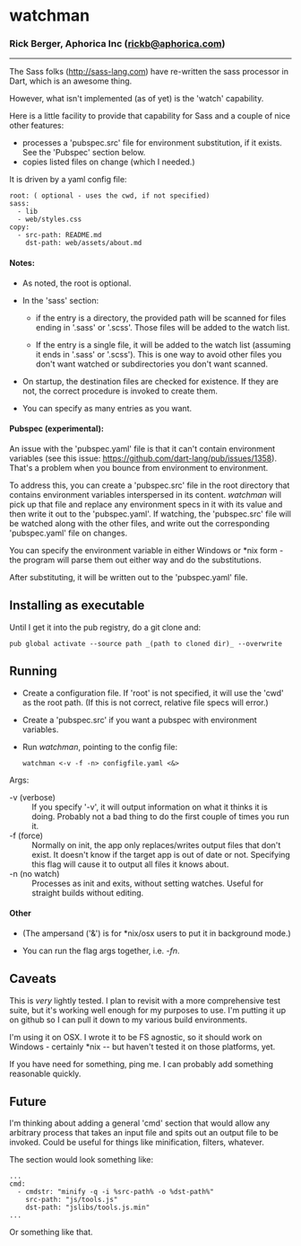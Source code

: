 # watchman
### Rick Berger, Aphorica Inc (rickb@aphorica.com)
---
The Sass folks (http://sass-lang.com) have re-written the sass processor in
Dart, which is an awesome thing.

However, what isn't implemented (as of yet) is the 'watch' capability.

Here is a little facility to provide that capability for Sass and a couple of nice
other features:
- processes a 'pubspec.src' file for environment substitution, if it exists.
  See the 'Pubspec' section below.
- copies listed files on change (which I needed.)

It is driven by a yaml config file:

    root: ( optional - uses the cwd, if not specified)
    sass:
      - lib
      - web/styles.css
    copy:
      - src-path: README.md
        dst-path: web/assets/about.md

#### Notes:
- As noted, the root is optional.
- In the 'sass' section: 
  - if the entry is a directory, the provided path will be
    scanned for files ending in '.sass' or '.scss'.  Those files will be added to
    the watch list.

  - If the entry is a single file, it will be added to the watch list (assuming it
    ends in '.sass' or '.scss').  This is one way to avoid other files you don't
    want watched or subdirectories you don't want scanned.

- On startup, the destination files are checked for existence.  If they are not, the
  correct procedure is invoked to create them.

- You can specify as many entries as you want.

#### Pubspec (experimental):
An issue with the 'pubspec.yaml' file is that it can't contain environment variables
(see this issue: https://github.com/dart-lang/pub/issues/1358).  That's a problem
when you bounce from environment to environment.

To address this, you can create a 'pubspec.src' file in the root directory that
contains environment variables interspersed in its content.  _watchman_ will
pick up that file and replace any environment specs in it with its
value and then write it out to the 'pubspec.yaml'.  If watching, the
'pubspec.src' file will be watched along with the other files, and write out the
corresponding 'pubspec.yaml' file on changes.

You can specify the environment variable in either Windows or *nix form - the
program will parse them out either way and do the substitutions.

After substituting, it will be written out to the 'pubspec.yaml' file.

## Installing as executable
Until I get it into the pub registry, do a git clone and:

    pub global activate --source path _(path to cloned dir)_ --overwrite

## Running
- Create a configuration file.  If 'root' is not specified, it will use the 'cwd' as
  the root path.  (If this is not correct, relative file specs will error.)

- Create a 'pubspec.src' if you want a pubspec with environment variables.

- Run _watchman_, pointing to the config file:

      watchman <-v -f -n> configfile.yaml <&>

Args:
<dl>
<dt>-v (verbose)</dt>
<dd>
If you specify '-v', it will output information on what it thinks it is doing.  Probably
not a bad thing to do the first couple of times you run it.</dd>
<dt>-f (force)</dt>
<dd>
Normally on init, the app only replaces/writes output files that don't exist.  
It doesn't know if the target app is out of date or not.  Specifying this flag will
cause it to output all files it knows about.</dd>
<dt>
<dt>-n (no watch)</dt>
<dd>
Processes as init and exits, without setting watches.  Useful for straight builds
without editing.</dd>
</dl>

#### Other
- (The ampersand ('&') is for *nix/osx users to put it in background mode.)

- You can run the flag args together, i.e. _-fn_.

## Caveats
This is _very_ lightly tested.  I plan to revisit with a more comprehensive test suite,
but it's working well enough for my purposes to use.  I'm putting it up on github so I
can pull it down to my various build environments.

I'm using it on OSX.  I wrote it to be FS agnostic, so it should work on Windows - certainly *nix -- but haven't tested it on those platforms, yet.

If you have need for something, ping me.  I can probably add something reasonable quickly.

## Future
I'm thinking about adding a general 'cmd' section that would allow any arbitrary process
that takes an input file and spits out an output file to be invoked.  Could be useful
for things like minification, filters, whatever.

The section would look something like:

    ...
    cmd:
      - cmdstr: "minify -q -i %src-path% -o %dst-path%"
        src-path: "js/tools.js"
        dst-path: "jslibs/tools.js.min"
    ...

Or something like that.